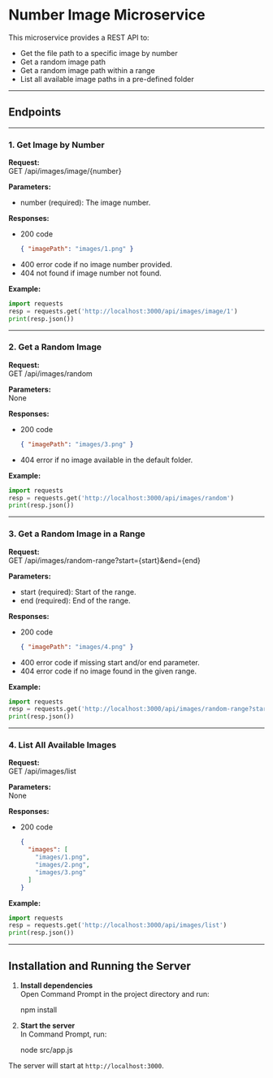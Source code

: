 # Number Image Microservice

This microservice provides a REST API to:
- Get the file path to a specific image by number
- Get a random image path
- Get a random image path within a range
- List all available image paths in a pre-defined folder

---

## Endpoints

---

### 1. Get Image by Number

**Request:**  
GET /api/images/image/{number}  

**Parameters:**  
- number (required): The image number.

**Responses:**
- 200 code  
  ```json
  { "imagePath": "images/1.png" }
  ```
- 400 error code if no image number provided.
- 404 not found if image number not found.

**Example:**
```python
import requests
resp = requests.get('http://localhost:3000/api/images/image/1')
print(resp.json())
```

---

### 2. Get a Random Image

**Request:**  
GET /api/images/random

**Parameters:**  
None

**Responses:**
- 200 code 
  ```json
  { "imagePath": "images/3.png" }
  ```
- 404 error if no image available in the default folder.

**Example:**
```python
import requests
resp = requests.get('http://localhost:3000/api/images/random')
print(resp.json())
```

---

### 3. Get a Random Image in a Range

**Request:**  
GET /api/images/random-range?start={start}&end={end}

**Parameters:**  
- start (required): Start of the range.
- end (required): End of the range.

**Responses:**
- 200 code  
  ```json
  { "imagePath": "images/4.png" }
  ```
- 400 error code if missing start and/or end parameter.
- 404 error code if no image found in the given range.

**Example:**
```python
import requests
resp = requests.get('http://localhost:3000/api/images/random-range?start=2&end=5')
print(resp.json())
```

---

### 4. List All Available Images

**Request:**  
GET /api/images/list

**Parameters:**  
None

**Responses:**
- 200 code  
  ```json
  {
    "images": [
      "images/1.png",
      "images/2.png",
      "images/3.png"
    ]
  }
  ```

**Example:**
```python
import requests
resp = requests.get('http://localhost:3000/api/images/list')
print(resp.json())
```

---

## Installation and Running the Server

1. **Install dependencies**  
   Open Command Prompt in the project directory and run:

   npm install


2. **Start the server**  
   In Command Prompt, run:

   node src/app.js


The server will start at `http://localhost:3000`.
